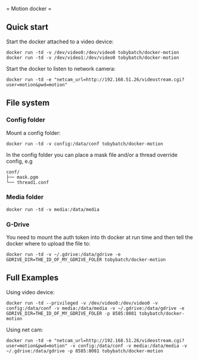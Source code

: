 = Motion docker =

## Quick start

Start the docker attached to a video device:

    docker run -td -v /dev/video0:/dev/video0 tobybatch/docker-motion
    docker run -td -v /dev/video1:/dev/video0 tobybatch/docker-motion

Start the docker to listen to network camera:

    docker run -td -e "netcam_url=http://192.168.51.26/videostream.cgi?user=motion&pwd=motion"

## File system

### Config folder

Mount a config folder:

    docker run -td -v config:/data/conf tobybatch/docker-motion

In the config folder you can place a mask file and/or a thread override config, e.g

    conf/
    ├── mask.pgm
    └── thread1.conf

### Media folder

    docker run -td -v media:/data/media

### G-Drive

You need to mount the auth token into th docker at run time and then tell the docker where to upload the file to:

    docker run -td -v ~/.gdrive:/data/gdrive -e GDRIVE_DIR=THE_ID_OF_MY_GDRIVE_FOLER tobybatch/docker-motion

## Full Examples

Using video device:

    docker run -td --privileged -v /dev/video0:/dev/video0 -v config:/data/conf -v media:/data/media -v ~/.gdrive:/data/gdrive -e GDRIVE_DIR=THE_ID_OF_MY_GDRIVE_FOLER -p 8585:8081 tobybatch/docker-motion

Using net cam:

    docker run -td -e "netcam_url=http://192.168.51.26/videostream.cgi?user=motion&pwd=motion" -v config:/data/conf -v media:/data/media -v ~/.gdrive:/data/gdrive -p 8585:8081 tobybatch/docker-motion
